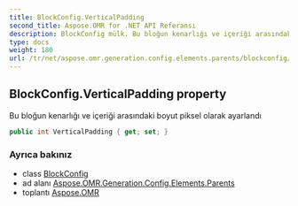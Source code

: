 ```yaml
---
title: BlockConfig.VerticalPadding
second_title: Aspose.OMR for .NET API Referansı
description: BlockConfig mülk. Bu bloğun kenarlığı ve içeriği arasındaki boyut piksel olarak ayarlandı
type: docs
weight: 180
url: /tr/net/aspose.omr.generation.config.elements.parents/blockconfig/verticalpadding/
---
```

## BlockConfig.VerticalPadding property

Bu bloğun kenarlığı ve içeriği arasındaki boyut piksel olarak ayarlandı

```csharp
public int VerticalPadding { get; set; }
```

### Ayrıca bakınız

* class [BlockConfig](../)
* ad alanı [Aspose.OMR.Generation.Config.Elements.Parents](../../blockconfig/)
* toplantı [Aspose.OMR](../../../)


